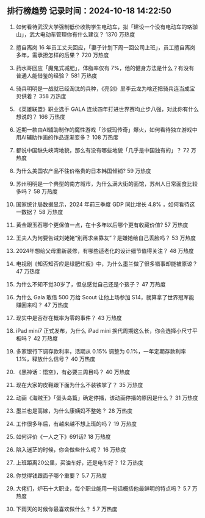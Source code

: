 
## 排行榜趋势 记录时间：2024-10-18 14:22:50
  
  1. 如何看待武汉大学强制低价收购学生电动车，拟「建设一个没有电动车的珞珈山」，武大电动车管理你有什么建议？ 1370 万热度
    
  2. 擅自离岗 16 年员工丈夫回应，「妻子计划下周一回公司上班」，员工擅自离岗多年，需承担怎样的后果？ 720 万热度
    
  3. 药水哥回应「魔鬼式减肥」，体脂率仅有 7%，他的健身方法是什么？有没有普通人能借鉴的经验？ 581 万热度
    
  4. 骑兵明明是一战就已经淘汰的兵种，《亮剑》里李云龙为啥还把骑兵连当成宝贝供着？ 358 万热度
    
  5. 《英雄联盟》职业选手 GALA 连续四年打进世界赛均止步八强，对此你有什么想说的？ 166 万热度
    
  6. 近期一款由AI辅助制作的魔性游戏「沙威玛传奇」爆火，如何看待独立游戏中用AI辅助作画的作品逐渐变多？ 108 万热度
    
  7. 都说中国缺失峡湾地貌，那么有没有哪些地貌「几乎是中国独有的」？ 72 万热度
    
  8. 为什么美国农产品不往价格贵的日本韩国倾销? 59 万热度
    
  9. 苏州明明是一个典型的南方城市，为什么满大街的面馆，苏州人日常面食比较多吗？ 58 万热度
    
  10. 国家统计局数据显示，2024 年前三季度 GDP 同比增长 4.8% ，如何看待这一数据？ 58 万热度
    
  11. 黄金跟玉石哪个更保值一点，在十多年以后哪个更有收藏价值? 57 万热度
    
  12. 王夫人为何要告诫刘姥姥“别再求亲靠友”？是嫌她给自己丢脸吗？ 53 万热度
    
  13. 2024年想给父母重新装修，有哪些适老化的设计细节值得关注？ 48 万热度
    
  14. 电视剧《知否知否应是绿肥红瘦》中，为什么墨兰做了很多错事却能被原谅？ 47 万热度
    
  15. 为什么不知不觉30岁了，但总感觉自己还是个孩子？ 47 万热度
    
  16. 为什么 Gala 敢借 500 万给 Scout 让他上场参加 S14，就算拿了世界冠军能赚回来吗？ 47 万热度
    
  17. 现实中是否存在概率为零的事件？ 43 万热度
    
  18. iPad mini7 正式发布，为什么 iPad mini 换代周期这么长，你会选择小尺寸平板吗？ 42 万热度
    
  19. 多家银行下调存款利率，活期从 0.15% 调整为 0.1%，一年定期存款利率 1.1%，释放什么信号？ 40 万热度
    
  20. 《黑神话：悟空》，有必要三周目吗？ 40 万热度
    
  21. 现在大家的皮鞋跟下面为什么不装铁掌了？ 35 万热度
    
  22. 动画《海贼王》「蛋头岛篇」确定停播，该动画停播的原因是什么？ 31 万热度
    
  23. 墨兰也是高嫁，为什么康姨妈不整她？ 28 万热度
    
  24. 工作很多年后，有越来越不想上班的吗？ 19 万热度
    
  25. 如何评价《一人之下》691话? 18 万热度
    
  26. 陷入迷茫的时候，你会做些什么呢？ 16 万热度
    
  27. 上班距离20公里，买油车好，还是电车好？ 12 万热度
    
  28. 你觉得钱跟面子哪个重要？ 5.7 万热度
    
  29. 大佬们，炉石十大职业，每个职业能用一句话概括他最鲜明的特点吗？ 5.7 万热度
    
  30. 下雨天的时候你最喜欢做什么？ 5.7 万热度
    
